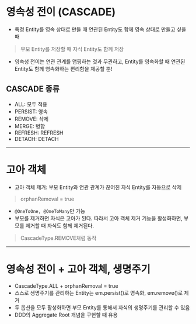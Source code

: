 # 영속성 전이 (CASCADE)
* 특정 Entity를 영속 상태로 만들 때 연관된 Entity도 함께 영속 상태로 만들고 싶을 때
> 부모 Entity를 저장할 때 자식 Entity도 함께 저장
* 영속성 전이는 연관 관계를 맵핑하는 것과 무관하고, 
  Entity를 영속화할 때 연관된 Entity도 함께 영속화하는 편리함을 제공할 뿐!
  
## CASCADE 종류
* ALL: 모두 적용
* PERSIST: 영속
* REMOVE: 삭제
* MERGE: 병합
* REFRESH: REFRESH
* DETACH: DETACH

---

# 고아 객체
* 고아 객체 제거: 부모 Entity와 연관 관계가 끊어진 자식 Entity를 자동으로 삭제
> orphanRemoval = true
* ```@OneToOne, @OneToMany```만 가능
* 부모를 제거하면 자식은 고아가 된다. 따라서 고아 객체 제거 기능을 활성화하면, 부모를 제거할 때 자식도 함께 제거된다. 
> CascadeType.REMOVE처럼 동작

---

# 영속성 전이 + 고아 객체, 생명주기
* CascadeType.ALL + orphanRemoval = true
* 스스로 생명주기를 관리하는 Entity는 em.persist()로 영속화, em.remove()로 제거
* 두 옵션을 모두 활성화하면 부모 Entity를 통해서 자식의 생명주기를 관리할 수 있음
* DDD의 Aggregate Root 개념을 구현할 때 유용
